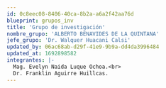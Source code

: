```yaml
---
id: 0c8eec08-8406-40ca-8b2a-a6a2f42aa76d
blueprint: grupos_inv
title: 'Grupo de investigación'
nombre_grupo: 'ALBERTO BENAVIDES DE LA QUINTANA'
jefe_grupo: 'Dr. Walquer Huacani Calsi'
updated_by: 06ac68ab-d29f-41e9-9b9a-dd4da3996484
updated_at: 1692898582
integrantes: |-
  Mag. Evelyn Naida Luque Ochoa.<br>
  Dr. Franklin Aguirre Huillcas.
---
```

